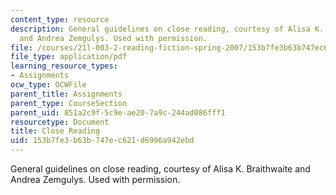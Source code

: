 ```yaml
---
content_type: resource
description: General guidelines on close reading, courtesy of Alisa K. Braithwaite
  and Andrea Zemgulys. Used with permission.
file: /courses/21l-003-2-reading-fiction-spring-2007/153b7fe3b63b747ec621d6996a942ebd_close_reading.pdf
file_type: application/pdf
learning_resource_types:
- Assignments
ocw_type: OCWFile
parent_title: Assignments
parent_type: CourseSection
parent_uid: 851a2c9f-5c9e-ae20-7a9c-244ad086fff1
resourcetype: Document
title: Close Reading
uid: 153b7fe3-b63b-747e-c621-d6996a942ebd
---
```

General guidelines on close reading, courtesy of Alisa K. Braithwaite and Andrea Zemgulys. Used with permission.


